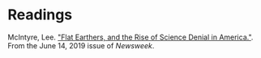 # Readings 

McIntyre, Lee. ["Flat Earthers, and the Rise of Science Denial in America."](https://apple.news/AzYMNplhCStepxo--Q8QpGA). From the June 14, 2019 issue of *Newsweek*.